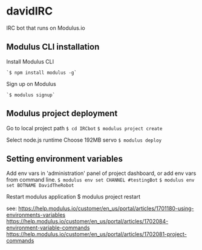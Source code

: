# davidIRC
IRC bot that runs on Modulus.io

## Modulus CLI installation

Install Modulus CLI
    
    `$ npm install modulus -g`

Sign up on Modulus

    `$ modulus signup`

## Modulus project deployment

Go to local project path
`$ cd IRCbot`
`$ modulus project create`

Select node.js runtime
Choose 192MB servo
`$ modulus deploy`

## Setting environment variables

Add env vars in 'administration' panel of project dashboard, or add env vars from command line.
`$ modulus env set CHANNEL #testingBot`
`$ modulus env set BOTNAME DavidTheRobot`

Restart modulus application
    $ modulus project restart

see: 
https://help.modulus.io/customer/en_us/portal/articles/1701180-using-environments-variables
https://help.modulus.io/customer/en_us/portal/articles/1702084-environment-variable-commands
https://help.modulus.io/customer/en_us/portal/articles/1702081-project-commands
